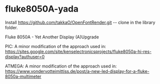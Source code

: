 # fluke8050A-yada




Install https://github.com/takkaO/OpenFontRender.git -- clone in the library folder.  









Fluke 8050A - Yet Another Display (A)Upgrade

PIC: A minor modification of the approach used in:
https://sites.google.com/site/kenselectronicsprojects/fluke8050a-hi-res-display?authuser=0


ATMEGA: A minor modification of the approach used in:
https://www.vondervotteimittiss.de/post/a-new-led-display-for-a-fluke-8050a-multimeter
